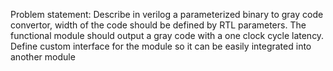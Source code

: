 
Problem statement:
Describe in verilog a parameterized binary to gray code convertor, width of the code
should be defined by RTL parameters. The functional module should output a gray code 
with a one clock cycle latency. Define custom interface for the module so it can be 
easily integrated into another module 



